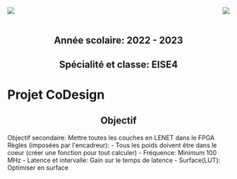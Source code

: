 <p>
  <img src= https://github.com/kibouasteve/CoDesign/assets/71629695/5523b2d0-aeb7-485c-8bdd-dbb5c23ea22e p align="left">
  <img src=https://github.com/kibouasteve/CoDesign/assets/71629695/ee78a014-0f7c-4ffa-82ed-bfce217817c7  p align ="right">
</p>

<br>
<br>
<h2>
  <h2 align ="center">Année scolaire: 2022 - 2023
  <h2 align ="center">Spécialité et classe: EISE4
</h2>
  
# Projet CoDesign
<h2>
  <h2 align ="center"> Objectif
</h2> 
Objectif secondaire: Mettre toutes les couches en LENET dans le FPGA
Règles (imposées par l'encadreur): 
  - Tous les poids doivent être dans le coeur (créer une fonction pour tout calculer) 
  - Fréquence: Minimum 100 MHz
  - Latence et intervalle: Gain sur le temps de latence
  - Surface(LUT): Optimiser en surface



